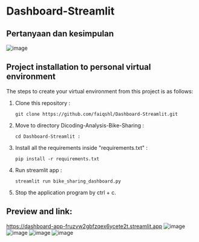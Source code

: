 # Dashboard-Streamlit

## Pertanyaan dan kesimpulan
![image](https://github.com/faiqshl/Dashboard-Streamlit/assets/76896245/6394d966-84f8-4e86-9f58-020e68c86eb5)

## Project installation to personal virtual environment
The steps to create your virtual environment from this project is as follows:
1. Clone this repository :
   ```
   git clone https://github.com/faiqshl/Dashboard-Streamlit.git
   ```
2. Move to directory Dicoding-Analysis-Bike-Sharing :
   ```
   cd Dashboard-Streamlit :
   ```
3. Install all the requirements inside "requirements.txt" :
   ```
   pip install -r requirements.txt
   ```
4. Run streamlit app :
   ```
   streamlit run bike_sharing_dashboard.py
   ```
5. Stop the application program by ctrl + c.

## Preview and link:
https://dashboard-app-fruzvw2gbfzqex6ycete2t.streamlit.app
![image](https://github.com/faiqshl/Dashboard-Streamlit/assets/76896245/4c7e93fb-007a-4f5b-bbb8-987c31d7581c)
![image](https://github.com/faiqshl/Dashboard-Streamlit/assets/76896245/a6e6c038-4bbc-4c0b-ae38-871f25df9a9e)
![image](https://github.com/faiqshl/Dashboard-Streamlit/assets/76896245/f0da5654-006f-4cbd-b84e-74dcdeeb4b34)
![image](https://github.com/faiqshl/Dashboard-Streamlit/assets/76896245/c6cd1199-0317-47c8-b93c-12cdebff243f)
